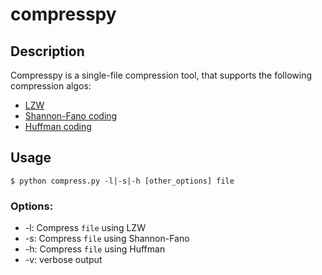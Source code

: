 # compresspy

## Description

Compresspy is a single-file compression tool, that supports the following compression algos:
* [LZW](http://en.wikipedia.org/wiki/Lempel%E2%80%93Ziv%E2%80%93Welch "LZW")
* [Shannon-Fano coding](http://en.wikipedia.org/wiki/Shannon%E2%80%93Fano_coding "Shannon-Fano coding")
* [Huffman coding](http://en.wikipedia.org/wiki/Huffman_coding "Huffman coding")

## Usage

    $ python compress.py -l|-s|-h [other_options] file

### Options:
* -l: Compress `file` using LZW
* -s: Compress `file` using Shannon-Fano
* -h: Compress `file` using Huffman
* -v: verbose output

